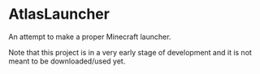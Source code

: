 # AtlasLauncher
An attempt to make a proper Minecraft launcher.

Note that this project is in a very early stage of development and it is not meant to be downloaded/used yet.

